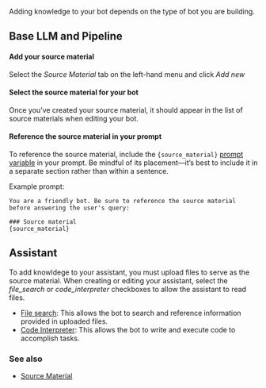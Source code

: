 Adding knowledge to your bot depends on the type of bot you are building.

## Base LLM and Pipeline
#### Add your source material
Select the *Source Material* tab on the left-hand menu and click *Add new*

#### Select the source material for your bot
Once you’ve created your source material, it should appear in the list of source materials when editing your bot.

#### Reference the source material in your prompt
To reference the source material, include the `{source_material}` [prompt variable][prompt_variables_concept] in your prompt. Be mindful of its placement—it’s best to include it in a separate section rather than within a sentence.

Example prompt:

```
You are a friendly bot. Be sure to reference the source material before answering the user's query: 

### Source material
{source_material}
```

## Assistant
To add knowldege to your assistant, you must upload files to serve as the source material. When creating or editing your assistant, select the *file_search* or *code_interpreter* checkboxes to allow the assistant to read files.

- [File search][file_search]: This allows the bot to search and reference information provided in uploaded files.
- [Code Interpreter][code_interpreter]: This allows the bot to write and execute code to accomplish tasks.


### See also
- [Source Material][source_material_concept]

[source_material_concept]: ../concepts/source_material.md
[prompt_variables_concept]: ../concepts/prompt_variables.md
[assistants]: https://platform.openai.com/docs/assistants/overview
[file_search]: https://platform.openai.com/docs/assistants/tools/file-search
[code_interpreter]: https://platform.openai.com/docs/assistants/tools/code-interpreter

